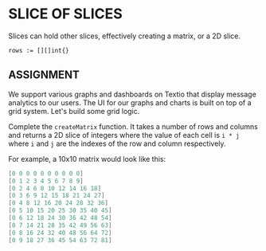 # SLICE OF SLICES
Slices can hold other slices, effectively creating a matrix, or a 2D slice.

`rows := [][]int{}`

## ASSIGNMENT
We support various graphs and dashboards on Textio that display message analytics to our users. The UI for our graphs and charts is built on top of a grid system. Let's build some grid logic.

Complete the `createMatrix` function. It takes a number of rows and columns and returns a 2D slice of integers where the value of each cell is `i * j` where `i` and `j` are the indexes of the row and column respectively.

For example, a 10x10 matrix would look like this:

```go
[0 0 0 0 0 0 0 0 0 0] 
[0 1 2 3 4 5 6 7 8 9] 
[0 2 4 6 8 10 12 14 16 18] 
[0 3 6 9 12 15 18 21 24 27] 
[0 4 8 12 16 20 24 28 32 36] 
[0 5 10 15 20 25 30 35 40 45] 
[0 6 12 18 24 30 36 42 48 54] 
[0 7 14 21 28 35 42 49 56 63] 
[0 8 16 24 32 40 48 56 64 72] 
[0 9 18 27 36 45 54 63 72 81] 
```